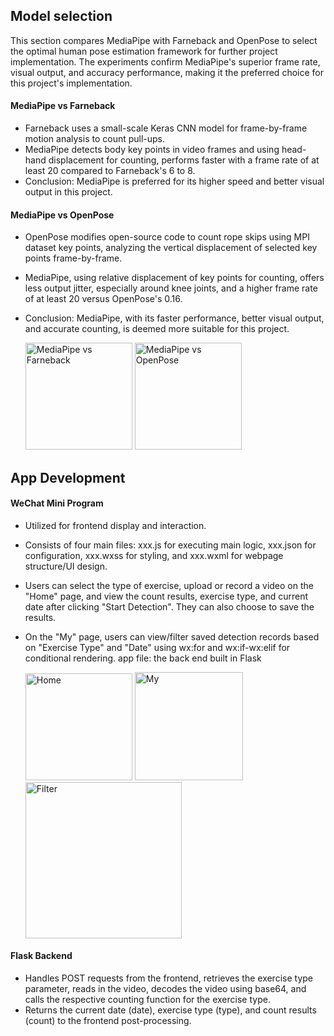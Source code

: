 ## Model selection
This section compares MediaPipe with Farneback and OpenPose to select the optimal human pose estimation framework for further project implementation. The experiments confirm MediaPipe's superior frame rate, visual output, and accuracy performance, making it the preferred choice for this project's implementation.
#### MediaPipe vs Farneback
- Farneback uses a small-scale Keras CNN model for frame-by-frame motion analysis to count pull-ups.
- MediaPipe detects body key points in video frames and using head-hand displacement for counting, performs faster with a frame rate of at least 20 compared to Farneback's 6 to 8.
- Conclusion: MediaPipe is preferred for its higher speed and better visual output in this project.

#### MediaPipe vs OpenPose
- OpenPose modifies open-source code to count rope skips using MPI dataset key points, analyzing the vertical displacement of selected key points frame-by-frame.
- MediaPipe, using relative displacement of key points for counting, offers less output jitter, especially around knee joints, and a higher frame rate of at least 20 versus OpenPose's 0.16.
- Conclusion: MediaPipe, with its faster performance, better visual output, and accurate counting, is deemed more suitable for this project.

  <img hight="150" width="171" alt="MediaPipe vs Farneback" src="https://github.com/yahan-ds/mediapipe-AI-counter/assets/93264144/5e01912f-4d06-4c8b-a83a-b30996ca8e78">
  <img hight="150" width="171" alt="MediaPipe vs OpenPose" src="https://github.com/yahan-ds/mediapipe-AI-counter/assets/93264144/7e61ed4e-58f9-4ae8-8c4a-6702d3d57c31">

## App Development
#### WeChat Mini Program
- Utilized for frontend display and interaction.
- Consists of four main files: xxx.js for executing main logic, xxx.json for configuration, xxx.wxss for styling, and xxx.wxml for webpage structure/UI design.
- Users can select the type of exercise, upload or record a video on the "Home" page, and view the count results, exercise type, and current date after clicking "Start Detection". They can also choose to save the results.
- On the "My" page, users can view/filter saved detection records based on "Exercise Type" and "Date" using wx:for and wx:if-wx:elif for conditional rendering.
app file: the back end built in Flask

  <img hight="100" width="171" alt="Home" src="https://github.com/yahan-ds/mediapipe-AI-counter/assets/93264144/a0830648-1775-4534-ac52-92ddc4330977">
  <img hight="100" width="173" alt="My" src="https://github.com/yahan-ds/mediapipe-AI-counter/assets/93264144/abf50936-7eb2-4080-a360-aab9efea114f">
  <img hight="150" width="250" alt="Filter" src="https://github.com/yahan-ds/mediapipe-AI-counter/assets/93264144/01f89d0b-eb45-4d0d-bc91-e526563ffa2f">


#### Flask Backend
- Handles POST requests from the frontend, retrieves the exercise type parameter, reads in the video, decodes the video using base64, and calls the respective counting function for the exercise type.
- Returns the current date (date), exercise type (type), and count results (count) to the frontend post-processing.
 

